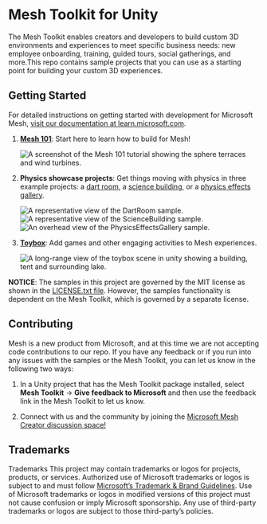 # Mesh Toolkit for Unity

The Mesh Toolkit enables creators and developers to build custom 3D environments and experiences to meet specific business needs: new employee onboarding, training, guided tours, social gatherings, and more.This repo contains sample projects that you can use as a starting point for building your custom 3D experiences.

## Getting Started

For detailed instructions on getting started with development for Microsoft Mesh, [visit our documentation at learn.microsoft.com](https://aka.ms/MeshDeveloper).

1. [**Mesh 101**](https://aka.ms/Mesh101Tutorial): Start here to learn how to build for Mesh!

    ![A screenshot of the Mesh 101 tutorial showing the sphere terraces and wind turbines.](docs/001-mesh-distant-shot.png)

1. **Physics showcase projects**: Get things moving with physics in three example projects: a [dart room](https://aka.ms/MeshDartRoomSample), a [science building](https://aka.ms/MeshScienceBuildingSample), or a [physics effects gallery](https://aka.ms/MeshPhysicsEffectsSample).

    ![A representative view of the DartRoom sample.](docs/Dart_Room_Hero.png)
     ![A representative view of the ScienceBuilding sample.](docs/ScienceBuilding_Hero.png)
    ![An overhead view of the PhysicsEffectsGallery sample.](docs/002-physics-gallery.png)

1. [**Toybox**](https://aka.ms/MeshToyboxSample): Add games and other engaging activities to Mesh experiences.

    ![A long-range view of the toybox scene in unity showing a building, tent and surrounding lake.](docs/toybox_building_02.png)

**NOTICE**: The samples in this project are governed by the MIT license as shown in the [LICENSE.txt file](LICENSE.txt). However, the samples functionality is dependent on the Mesh Toolkit, which is governed by a separate license.

## Contributing

Mesh is a new product from Microsoft, and at this time we are not accepting code contributions to our repo.  If you have any feedback or if you run into any issues with the samples or the Mesh Toolkit, you can let us know in the following two ways:

1. In a Unity project that has the Mesh Toolkit package installed, select **Mesh Toolkit** -> **Give feedback to Microsoft** and then use the feedback link in the Mesh Toolkit to let us know.

2. Connect with us and the community by joining the [Microsoft Mesh Creator discussion space!](https://techcommunity.microsoft.com/t5/mesh-creators/bd-p/MeshCreators)

## Trademarks

Trademarks This project may contain trademarks or logos for projects, products, or services. Authorized use of Microsoft trademarks or logos is subject to and must follow [Microsoft’s Trademark & Brand Guidelines](https://www.microsoft.com/en-us/legal/intellectualproperty/trademarks/usage/general). Use of Microsoft trademarks or logos in modified versions of this project must not cause confusion or imply Microsoft sponsorship. Any use of third-party trademarks or logos are subject to those third-party’s policies.
